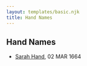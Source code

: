```yaml
---
layout: templates/basic.njk
title: Hand Names
---
```

## Hand Names
- [Sarah Hand](/people/7/75255100), 02 MAR 1664